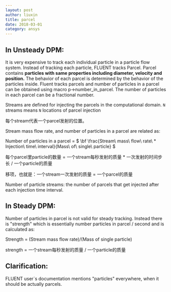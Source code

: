 ```yaml
---
layout: post
author: liuxin
title: parcel  
date: 2018-03-01
category: ansys
---
```


	
## In Unsteady DPM: 
It is very expensive to track each individual particle in a particle flow system. Instead of tracking each particle, FLUENT tracks Parcel. Parcel contains **particles with same properties including diameter, velocity and position.** The behavior of each parcel is determined by the behavior of the particles inside. Fluent tracks parcels and number of particles in a parcel can be obtained using macro p->number\_in\_parcel. The number of particles in each parcel can be a fractional number.

Streams are defined for injecting the parcels in the computational domain. `N` streams means `N` locations of parcel injection

每个stream代表一个parcel发射的位置。

Stream mass flow rate, and number of particles in a parcel are related as:

Number of particles in a parcel = 
$
\bf
\frac{Stream\ mass\ flow\ rate\ * Injection\ time\ interval}{Mass\ of\ single\ particle}
$

每个parcel里particle的数量 = 一个stream每秒发射的质量 * 一次发射的时间步长 / 一个particle的质量

移项，也就是：一个stream一次发射的质量 = 一个parcel的质量


Number of particle streams: the number of parcels that get injected after each injection time interval.


## In Steady DPM: 
Number of particles in parcel is not valid for steady tracking. Instead there is "strength" which is essentially number particles in parcel / second and is calculated as:

Strength = (Stream mass flow rate)/(Mass of single particle)

strength = 一个stream每秒发射的质量 / 一个particle的质量

## Clarification: 
FLUENT user`s documentation mentions "particles" everywhere, when it should be actually parcels.
